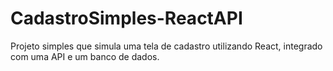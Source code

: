 # CadastroSimples-ReactAPI
Projeto simples que simula uma tela de cadastro utilizando React, integrado com uma API e um banco de dados.